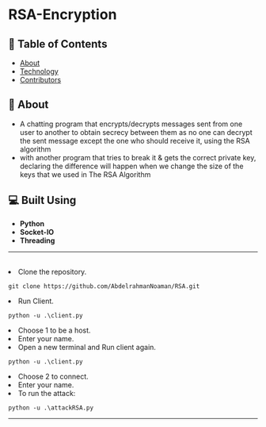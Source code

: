 # RSA-Encryption

## 📝 Table of Contents

- [About](#about)
- [Technology](#tech)
- [Contributors](#Contributors)

## 📙 About <a name = "about"></a>

- A chatting program that encrypts/decrypts messages sent from one user to another to obtain secrecy between them as no one can decrypt the sent message except the one who should receive it, using the RSA algorithm 
- with another program that tries to break it & gets the correct private key, declaring the difference will happen when we change the size of the keys that we used in The RSA Algorithm 

## 💻 Built Using <a name = "tech"></a>

- **Python**
- **Socket-IO**
- **Threading**

<hr>
<br>

<li>Clone the repository.

<br>

```
git clone https://github.com/AbdelrahmanNoaman/RSA.git
```

<li>Run Client.

<br>

```
python -u .\client.py
```
  
<li>Choose 1 to be a host.
  
<li>Enter your name.


<li>Open a new terminal and Run client again.

<br>

```
python -u .\client.py
```
  
<li>Choose 2 to connect.
  
<li>Enter your name.


<li>To run the attack:

<br>

```
python -u .\attackRSA.py
```
<hr>



